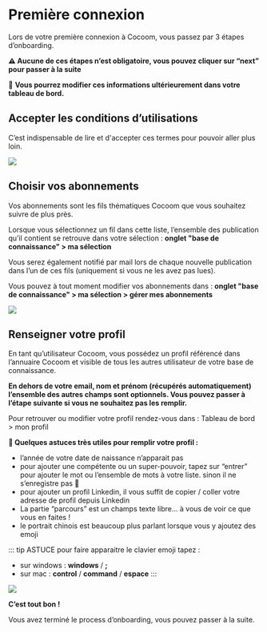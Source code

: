 # Première connexion

Lors de votre première connexion à Cocoom, vous passez par 3 étapes d’onboarding.

**⚠️ Aucune de ces étapes n’est obligatoire, vous pouvez cliquer sur “next” pour passer à la suite**

🚧 **Vous pourrez modifier ces informations ultérieurement dans votre tableau de bord.**


## Accepter les conditions d’utilisations

C’est indispensable de lire et d'accepter ces termes pour pouvoir aller plus loin.

![](https://paper-attachments.dropbox.com/s_042AD06CC066ED6C1A952241C5898345CE5BFFF6E035AE65BE95ABAE3F38D4D5_1588949964714_Plan+de+travail+6cocoom-guides_EN.png)



## Choisir vos abonnements

Vos abonnements sont les fils thématiques Cocoom que vous souhaitez suivre de plus près.

Lorsque vous sélectionnez un fil dans cette liste, l’ensemble des publication qu’il contient se retrouve dans votre sélection : **onglet "base de connaissance" > ma sélection**

Vous serez également notifié par mail lors de chaque nouvelle publication dans l’un de ces fils (uniquement si vous ne les avez pas lues).

Vous pouvez à tout moment modifier vos abonnements
dans :  **onglet "base de connaissance" > ma sélection > gérer mes abonnements**


![](https://paper-attachments.dropbox.com/s_042AD06CC066ED6C1A952241C5898345CE5BFFF6E035AE65BE95ABAE3F38D4D5_1588950185867_Plan+de+travail+7cocoom-guides_EN.png)



## Renseigner votre profil

En tant qu’utilisateur Cocoom, vous possédez un profil référencé dans l’annuaire Cocoom et visible de tous les autres utilisateur de votre base de connaissance.

**En dehors de votre email, nom et prénom (récupérés automatiquement) l’ensemble des autres champs sont optionnels. Vous pouvez passer à l’étape suivante si vous ne souhaitez pas les remplir.**

Pour retrouver ou modifier votre profil rendez-vous dans :
Tableau de bord > mon profil

**👋  Quelques astuces très utiles pour remplir votre profil :**


- l’année de votre date de naissance n’apparait pas
- pour ajouter une compétente ou un super-pouvoir, tapez sur “entrer” pour ajouter le mot ou l’ensemble de mots à votre liste. sinon il ne s’enregistre pas 🙂
- pour ajouter un profil Linkedin, il vous suffit de copier / coller votre adresse de profil depuis Linkedin
- La partie “parcours” est un champs texte libre… à vous de voir ce que vous en faites !
- le portrait chinois est beaucoup plus parlant lorsque vous y ajoutez des emoji

::: tip ASTUCE
pour faire apparaitre le clavier emoji tapez :

- sur windows : **windows** / **;**
- sur mac : **control** / **command** / **espace**
:::

![](https://paper-attachments.dropbox.com/s_042AD06CC066ED6C1A952241C5898345CE5BFFF6E035AE65BE95ABAE3F38D4D5_1588950847294_Plan+de+travail+23cocoom-guides_EN.png)


**C’est tout bon !**

Vous avez terminé le process d’onboarding, vous pouvez passer à la suite.
